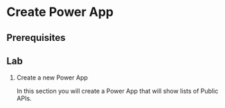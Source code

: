 # Create Power App

## Prerequisites

## Lab

1.  Create a new Power App

    In this section you will create a Power App that will show lists of Public APIs.